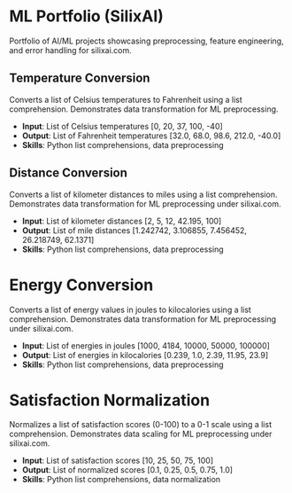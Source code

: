 # ML Portfolio (SilixAI)
Portfolio of AI/ML projects showcasing preprocessing, feature engineering, and error handling for silixai.com.

## Temperature Conversion
Converts a list of Celsius temperatures to Fahrenheit using a list comprehension. Demonstrates data transformation for ML preprocessing.
- **Input**: List of Celsius temperatures [0, 20, 37, 100, -40]
- **Output**: List of Fahrenheit temperatures [32.0, 68.0, 98.6, 212.0, -40.0]
- **Skills**: Python list comprehensions, data preprocessing

## Distance Conversion
Converts a list of kilometer distances to miles using a list comprehension. Demonstrates data transformation for ML preprocessing under silixai.com.
- **Input**: List of kilometer distances [2, 5, 12, 42.195, 100]
- **Output**: List of mile distances [1.242742, 3.106855, 7.456452, 26.218749, 62.1371]
- **Skills**: Python list comprehensions, data preprocessing

# Energy Conversion
Converts a list of energy values in joules to kilocalories using a list comprehension. Demonstrates data transformation for ML preprocessing under silixai.com.
- **Input**: List of energies in joules [1000, 4184, 10000, 50000, 100000]
- **Output**: List of energies in kilocalories [0.239, 1.0, 2.39, 11.95, 23.9]
- **Skills**: Python list comprehensions, data preprocessing

# Satisfaction Normalization
Normalizes a list of satisfaction scores (0-100) to a 0-1 scale using a list comprehension. Demonstrates data scaling for ML preprocessing under silixai.com.
- **Input**: List of satisfaction scores [10, 25, 50, 75, 100]
- **Output**: List of normalized scores [0.1, 0.25, 0.5, 0.75, 1.0]
- **Skills**: Python list comprehensions, data normalization